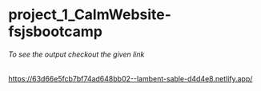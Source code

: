 # project_1_CalmWebsite-fsjsbootcamp

###### To see the output checkout the given link
https://63d66e5fcb7bf74ad648bb02--lambent-sable-d4d4e8.netlify.app/
